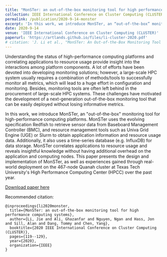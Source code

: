 ```yaml
---
title: "MonSTer: an out-of-the-box monitoring tool for high performance computing systems"
collection: IEEE International Conference on Cluster Computing (CLUSTER)
permalink: /publication/2020-9-14-monster
excerpt: 'In this work, we introduce MonSTer, an “out-of-the-box” monitoring tool for high-performance computing platforms. MonSTer uses the evolving specification Redfish to retrieve sensor data from Baseboard Management Controller (BMC), and resource management tools such as Univa Grid Engine (UGE) or Slurm to obtain application information and resource usage data. Additionally, it also uses a time-series database (e.g. InfluxDB) for data storage.'
date: 2020-9-14
venue: 'IEEE International Conference on Cluster Computing (CLUSTER)'
paperurl: 'https://artlands.github.io/files/li-cluster-2020.pdf'
# citation: 'J. Li et al., "MonSTer: An Out-of-the-Box Monitoring Tool for High Performance Computing Systems," 2020 IEEE International Conference on Cluster Computing (CLUSTER), 2020, pp. 119-129, doi: 10.1109/CLUSTER49012.2020.00022.'
---
```

Understanding the status of high-performance computing platforms and correlating applications to resource usage provide insight into the interactions among platform components. A lot of efforts have been devoted into developing monitoring solutions; however, a large-scale HPC system usually requires a combination of methods/tools to successfully monitor all metrics, which will lead to a huge effort in configuration and monitoring. Besides, monitoring tools are often left behind in the procurement of large-scale HPC systems. These challenges have motivated the development of a next-generation out-of-the-box monitoring tool that can be easily deployed without losing informative metrics.

In this work, we introduce MonSTer, an "out-of-the-box" monitoring tool for high-performance computing platforms. MonSTer uses the evolving specification Redfish to retrieve sensor data from Baseboard Management Controller (BMC), and resource management tools such as Univa Grid Engine (UGE) or Slurm to obtain application information and resource usage data. Additionally, it also uses a time-series database (e.g. InfluxDB) for data storage. MonSTer correlates applications to resource usage and reveals insightful knowledge without having additional overhead on the application and computing nodes. This paper presents the design and implementation of MonSTer, as well as experiences gained through real-world deployment on the 467-node Quanah cluster at Texas Tech University's High Performance Computing Center (HPCC) over the past year.

[Download paper here](https://artlands.github.io/files/li-cluster-2020.pdf)

Recommended citation: 

```
@inproceedings{li2020monster,
  title={MonSTer: an out-of-the-box monitoring tool for high performance computing systems},
  author={Li, Jie and Ali, Ghazanfar and Nguyen, Ngan and Hass, Jon and Sill, Alan and Dang, Tommy and Chen, Yang},
  booktitle={2020 IEEE International Conference on Cluster Computing (CLUSTER)},
  pages={119--129},
  year={2020},
  organization={IEEE}
}
```